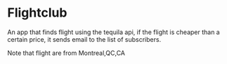 # Flightclub
An app that finds flight using the tequila api, if the flight is cheaper than a certain price, it 
sends email to the list of subscribers.

Note that flight are from Montreal,QC,CA